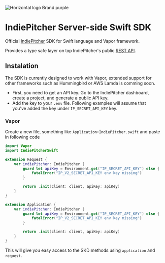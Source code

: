 ![Horizontal logo Brand purple](https://github.com/user-attachments/assets/18beba82-c6e7-4677-87a8-6b374c91bda6)

# IndiePitcher Server-side Swift SDK
Official [IndiePitcher](https://indiepitcher.com) SDK for Swift language and Vapor framework.

Provides a type safe layer on top IndiePitcher's public [REST API](https://docs.indiepitcher.com/api-reference/introduction).

## Instalation

The SDK is currently designed to work with Vapor, extended support for other frameworks such as Hummingbird or AWS Lamda is comming soon.

- First, you need to get an API key. Go to the IndiePitcher dashboard, create a project, and generate a public API key.
- Add the key to your `.env` file. Following examples will assume that you've added the key under `IP_SECRET_API_KEY` key.

### Vapor
Create a new file, something like `Application+IndiePitcher.swift` and paste in following code
```swift
import Vapor
import IndiePitcherSwift

extension Request {
    var indiePitcher: IndiePitcher {
        guard let apiKey = Environment.get("IP_SECRET_API_KEY") else {
            fatalError("IP_V2_SECRET_API_KEY env key missing")
        }

        return .init(client: client, apiKey: apiKey)
    }
}

extension Application {
    var indiePitcher: IndiePitcher {
        guard let apiKey = Environment.get("IP_SECRET_API_KEY") else {
            fatalError("IP_V2_SECRET_API_KEY env key missing")
        }

        return .init(client: client, apiKey: apiKey)
    }
}
```

This will give you easy access to the SKD methods using `application` and `request`.
